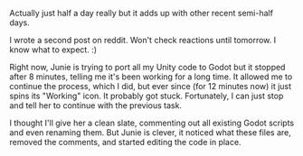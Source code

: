 ﻿Actually just half a day really but it adds up with other recent semi-half days.

I wrote a second post on reddit. Won't check reactions until tomorrow. I know what to expect. :)

Right now, Junie is trying to port all my Unity code to Godot but it stopped after 8 minutes, telling me it's been working for a long time. It allowed me to continue the process, which I did, but ever since (for 12 minutes now) it just spins its "Working" icon. It probably got stuck. Fortunately, I can just stop and tell her to continue with the previous task.

I thought I'll give her a clean slate, commenting out all existing Godot scripts and even renaming them. But Junie is clever, it noticed what these files are, removed the comments, and started editing the code in place.
